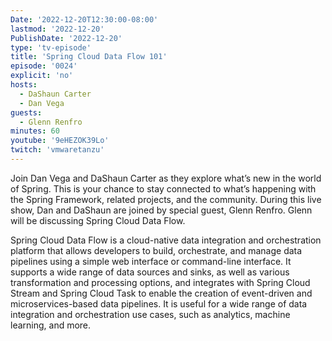 ```yaml
---
Date: '2022-12-20T12:30:00-08:00'
lastmod: '2022-12-20'
PublishDate: '2022-12-20'
type: 'tv-episode'
title: 'Spring Cloud Data Flow 101'
episode: '0024'
explicit: 'no'
hosts:
  - DaShaun Carter
  - Dan Vega
guests:
  - Glenn Renfro
minutes: 60
youtube: '9eHEZOK39Lo'
twitch: 'vmwaretanzu'
---
```


Join Dan Vega and DaShaun Carter as they explore what’s new in the world of Spring. This is your chance to stay connected to what’s happening with the Spring Framework, related projects, and the community. During this live show, Dan and DaShaun are joined by special guest, Glenn Renfro.  Glenn will be discussing Spring Cloud Data Flow.

Spring Cloud Data Flow is a cloud-native data integration and orchestration platform that allows developers to build, orchestrate, and manage data pipelines using a simple web interface or command-line interface. It supports a wide range of data sources and sinks, as well as various transformation and processing options, and integrates with Spring Cloud Stream and Spring Cloud Task to enable the creation of event-driven and microservices-based data pipelines. It is useful for a wide range of data integration and orchestration use cases, such as analytics, machine learning, and more.
